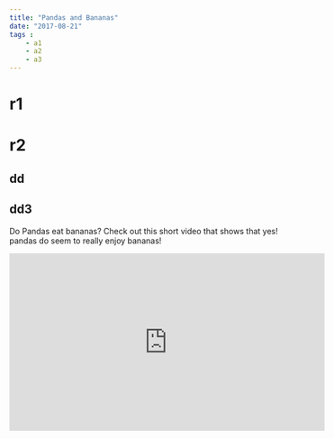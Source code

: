 ```yaml
---
title: "Pandas and Bananas"
date: "2017-08-21"
tags : 
    - a1
    - a2
    - a3
---
```


# r1
# r2
## dd
## dd3
Do Pandas eat bananas? Check out this short video that shows that yes! pandas do
seem to really enjoy bananas!

<iframe width="560" height="315" src="https://www.youtube.com/embed/4SZl1r2O_bY" frameborder="0" allowfullscreen></iframe>